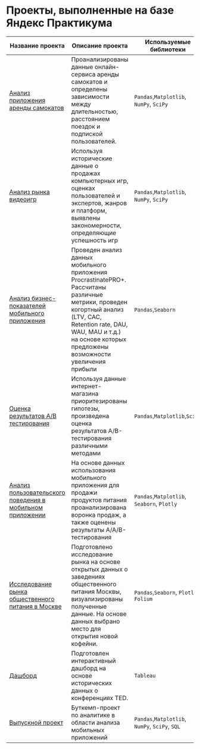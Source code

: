 # Проекты, выполненные на базе Яндекс Практикума
| Название проекта | Описание проекта | Используемые библиотеки |
| ---------------- | ---------------- | ----------------------------- |
| [Анализ приложения аренды самокатов](https://github.com/kolychykot/Portfolio/tree/main/YPracticum_projects/Scooter_rental) | Проанализированы данные онлайн-сервиса аренды самокатов и определены зависимости между длительностью, расстоянием поездок и подпиской пользователей. |`Pandas`,`Matplotlib`, `NumPy`, `SciPy`|
| [Анализ рынка видеоигр](https://github.com/kolychykot/Portfolio/tree/main/YPracticum_projects/Video_games_analysis) | Используя исторические данные о продажах компьютерных игр, оценках пользователей и экспертов, жанров и платформ, выявлены закономерности, определяющие успешность игр | `Pandas`,`Matplotlib`, `NumPy`, `SciPy`|
| [Анализ бизнес-показателей мобильного приложения](https://github.com/kolychykot/Portfolio/tree/main/YPracticum_projects/BI_analysis) | Проведен анализ данных мобильного приложения ProcrastinatePRO+. Рассчитаны различные метрики, проведен когортный анализ (LTV, CAC, Retention rate, DAU, WAU, MAU и т.д.) на основе которых предложены возможности увеличения прибыли | `Pandas`,`Seaborn`|
| [Оценка результатов А/В тестирования](https://github.com/kolychykot/Portfolio/tree/main/YPracticum_projects/AB_testing) | Используя данные интернет-магазина приоритезированы гипотезы, произведена оценка результатов A/B-тестирования различными методами | `Pandas`,`Matplotlib`,`SciPy`|
| [Анализ пользовательского поведения в мобильном приложении](https://github.com/kolychykot/Portfolio/tree/main/YPracticum_projects/Mobile_app_analysis) | На основе данных использования мобильного приложения для продажи продуктов питания проанализирована воронка продаж, а также оценены результаты A/A/B-тестирования | `Pandas`,`Matplotlib`, `Seaborn`, `Plotly`|
| [Исследование рынка общественного питания в Москве](https://github.com/kolychykot/Portfolio/tree/main/YPracticum_projects/Moscow_catering)| Подготовлено исследование рынка на основе открытых данных о заведениях общественного питания Москвы, визуализированы полученные данные. На основе данных выбрано место для открытия новой кофейни. | `Pandas`,`Seaborn`, `Plotly`, `Folium`|
| [Дашборд](https://public.tableau.com/views/TED_talks_YP_project/TED?:language=en-US&:display_count=n&:origin=viz_share_link) | Подготовлен интерактивный дашборд на основе исторических данных о конференциях TED.  | `Tableau`|
| [Выпускной проект](https://github.com/kolychykot/Portfolio/tree/main/YPracticum_projects/Final_project) | Буткемп-проект по аналитике в области анализа мобильных приложений | `Pandas`,`Matplotlib`, `NumPy`, `SciPy`, `SQL`|
